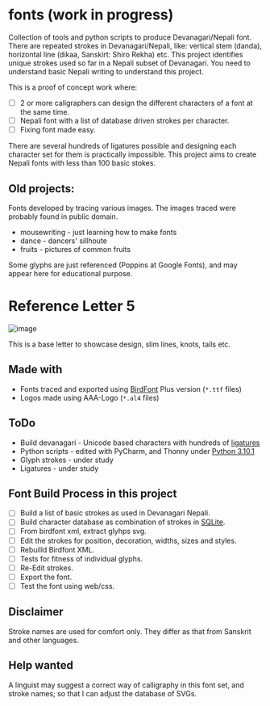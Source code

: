 # fonts (work in progress)

Collection of tools and python scripts to produce Devanagari/Nepali font.
There are repeated strokes in Devanagari/Nepali, like: vertical stem (danda), horizontal line (dikaa, Sanskirt: Shiro Rekha) etc.
This project identifies unique strokes used so far in a Nepali subset of Devanagari.
You need to understand basic Nepali writing to understand this project.

This is a proof of concept work where:
* [ ] 2 or more caligraphers can design the different characters of a font at the same time.
* [ ] Nepali font with a list of database driven strokes per character.
* [ ] Fixing font made easy.

There are several hundreds of ligatures possible and designing each character set for them is practically impossible. This project aims to create Nepali fonts with less than 100 basic stokes.

## Old projects:
Fonts developed by tracing various images. The images traced were probably found in public domain.

* mousewriting - just learning how to make fonts
* dance - dancers' sillhoute
* fruits - pictures of common fruits

Some glyphs are just referenced (Poppins at Google Fonts), and may appear here for educational purpose.

# Reference Letter 5
![image](https://user-images.githubusercontent.com/5563341/148050202-caa38abf-4581-4dc1-8d69-c7b853ebec88.png)

This is a base letter to showcase design, slim lines, knots, tails etc.

## Made with
* Fonts traced and exported using [BirdFont](https://birdfont.org/#release) Plus version (`*.ttf` files)
* Logos made using AAA-Logo (`*.al4` files)

## ToDo
* Build devanagari - Unicode based characters with hundreds of [ligatures](tools/ligatures.py)
* Python scripts - edited with PyCharm, and Thonny under [Python 3.10.1](https://www.python.org/downloads/)
* Glyph strokes - under study
* Ligatures - under study

## Font Build Process in this project
* [ ] Build a list of basic strokes as used in Devanagari Nepali.
* [ ] Build character database as combination of strokes in [SQLite](tools/strokes-database.md).
* [ ] From birdfont xml, extract glyhps svg.
* [ ] Edit the strokes for position, decoration, widths, sizes and styles.
* [ ] Rebuilld Birdfont XML.
* [ ] Tests for fitness of individual glyphs.
* [ ] Re-Edit strokes.
* [ ] Export the font.
* [ ] Test the font using web/css.

## Disclaimer
Stroke names are used for comfort only.
They differ as that from Sanskrit and other languages.

## Help wanted
A linguist may suggest a correct way of calligraphy in this font set, and stroke names; so that I can adjust the database of SVGs.
